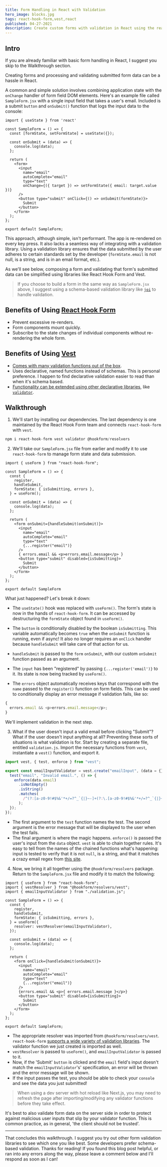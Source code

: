 ```yaml
---
title: Form Handling in React with Validation
hero_image: blocks.jpg
tags: react-hook-form,vest,react
published: 04-27-2021
description: Create custom forms with validation in React using the react-hook-form and vest libraries.
---
```


## Intro

If you are already familiar with basic form handling in React, I suggest you skip to the Walkthrough section.

Creating forms and processing and validating submitted form data can be a hassle in React.

A common and simple solution involves combining application state with the `onChange` handler of form field DOM elements. Here's an example file called `SampleForm.jsx` with a single input field that takes a user's email. Included is a submit `button` and `onSubmit()` function that logs the input data to the console:

```jsx=
import { useState } from 'react'

const SampleForm = () => {
  const [formState, setFormState] = useState({});

  const onSubmit = (data) => {
    console.log(data);
  };

  return (
    <form>
      <input
        name="email"
        autoComplete="email"
        type="text"
        onChange={({ target }) => setFormState({ email: target.value })}
      />
      <button type="submit" onClick={() => onSubmit(formState)}>
        Submit
      </button>
    </form>
  );
};

export default SampleForm;
```

This approach, although simple, isn't performant. The app is re-rendered on every key press. It also lacks a seamless way of integrating with a validation library. Using a validation library ensures that the data submitted by the user adheres to certain standards set by the developer (`formState.email` is not null, is a string, and is in an email format, etc.).

As we'll see below, composing a form and validating that form's submitted data can be simplified using libraries like React Hook Form and Vest.

> If you choose to build a form in the same way as `SampleForm.jsx` above, I suggest using a schema-based validation library like [`joi`](https://joi.dev/) to handle validation.

## Benefits of Using [React Hook Form](https://react-hook-form.com/)

- Prevent excessive re-renders.
- Form components mount quickly.
- Subscribe to the state changes of individual components without re-rendering the whole form.

## Benefits of Using [Vest](https://ealush.com/vest/#/)

- [Comes with many validation functions out of the box](https://ealush.com/vest/#/./n4s/rules).
- Uses declarative, named functions instead of schemas. This is personal preference. I happen to find declarative validation easier to read than when it's schema based.
- [Functionality can be extended using other declarative libraries](https://ealush.com/vest/#/./n4s/external), like [`validator`](https://github.com/validatorjs/validator.js).

## Walkthrough

1. We'll start by installing our dependencies. The last dependency is one maintained by the React Hook Form team and connects `react-hook-form` with `vest`.

```javascript
npm i react-hook-form vest validator @hookform/resolvers
```

2. We'll take our `SampleForm.jsx` file from earlier and modify it to use `react-hook-form` to manage form state and data submission.

```jsx=
import { useForm } from "react-hook-form";

const SampleForm = () => {
  const {
    register,
    handleSubmit,
    formState: { isSubmitting, errors },
  } = useForm();

  const onSubmit = (data) => {
    console.log(data);
  };

  return (
    <form onSubmit={handleSubmit(onSubmit)}>
      <input
        name="email"
        autoComplete="email"
        type="text"
        {...register("email")}
      />
      { errors.email && <p>errors.email.message</p> }
      <button type="submit" disabled={isSubmitting}>
        Submit
      </button>
    </form>
  );
};

export default SampleForm
```

What just happened? Let's break it down:

- The `useState()` hook was replaced with `useForm()`. The form's state is now in the hands of `react-hook-form`. It can be accessed by destructuring the `formState` object found in `useForm()`.

- The `button` is conditionally disabled by the boolean `isSubmitting`. This variable automatically becomes `true` when the `onSubmit` function is running, even if async! It also no longer requires an `onClick` handler because `handleSubmit` will take care of that action for us.

- `handleSubmit` is passed to the `form` `onSubmit`, with our custom `onSubmit` function passed as an argument.

- The `input` has been "registered" by passing `{...register('email')}` to it. Its state is now being tracked by `useForm()`.

- The `errors` object automatically receives keys that correspond with the `name` passed to the `register()` function on form fields. This can be used to conditionally display an error message if validation fails, like so:

```javascript
{
  errors.email && <p>errors.email.message</p>;
}
```

We'll implement validation in the next step.

3. What if the user doesn't input a valid email before clicking "Submit"? What if the user doesn't input anything at all? Preventing these sorts of situations is what validation is for. Start by creating a separate file, entitled `validation.js`. Import the necessary functions from `vest`, instantiate a `vest()` function, and export it.

```javascript
import vest, { test, enforce } from "vest";

export const emailInputValidator = vest.create("emailInput", (data = {}) => {
  test("email", "Invalid email.", () => {
    enforce(data.email)
      .isNotEmpty()
      .isString()
      .matches(
        /^(?:[a-z0-9!#$%&'*+/=?^_`{|}~-]+(?:\.[a-z0-9!#$%&'*+/=?^_`{|}~-]+)*|"(?:[\x01-\x08\x0b\x0c\x0e-\x1f\x21\x23-\x5b\x5d-\x7f]|\\[\x01-\x09\x0b\x0c\x0e-\x7f])*")@(?:(?:[a-z0-9](?:[a-z0-9-]*[a-z0-9])?\.)+[a-z0-9](?:[a-z0-9-]*[a-z0-9])?|\[(?:(?:25[0-5]|2[0-4][0-9]|[01]?[0-9][0-9]?)\.){3}(?:25[0-5]|2[0-4][0-9]|[01]?[0-9][0-9]?|[a-z0-9-]*[a-z0-9]:(?:[\x01-\x08\x0b\x0c\x0e-\x1f\x21-\x5a\x53-\x7f]|\\[\x01-\x09\x0b\x0c\x0e-\x7f])+)\])$/g
      );
  });
});
```

- The first argument to the `test` function names the test. The second argument is the error message that will be displayed to the user when the test fails.
- The final argument is where the magic happens. `enforce()` is passed the user's input from the `data` object. `vest` is able to chain together rules. It's easy to tell from the names of the chained functions what's happening: input is tested to verify that it is not `null`, is a string, and that it matches a crazy email regex from [this site](https://www.emailregex.com/).

4. Now, we bring it all together using the `@hookform/resolvers` package. Return to the `SampleForm.jsx` file and modify it to match the following:

```jsx=
import { useForm } from "react-hook-form";
import { vestResolver } from "@hookform/resolvers/vest";
import { emailInputValidator } from "./validation.js";

const SampleForm = () => {
  const {
    register,
    handleSubmit,
    formState: { isSubmitting, errors },
  } = useForm({
    resolver: vestResolver(emailInputValidator),
  });

  const onSubmit = (data) => {
    console.log(data);
  };

  return (
    <form onClick={handleSubmit(onSubmit)}>
      <input
        name="email"
        autoComplete="email"
        type="text"
        {...register("email")}
      />
      {errors.email && <p>{ errors.email.message }</p>}
      <button type="submit" disabled={isSubmitting}>
        Submit
      </button>
    </form>
  );
};

export default SampleForm;
```

- The appropriate resolver was imported from `@hookform/resolvers/vest`. `react-hook-form` [supports a wide variety of validation libraries](https://github.com/react-hook-form/resolvers#quickstart). The validator function we just created is imported as well.
- `vestResolver` is passed to `useForm()`, and `emailInputValidator` is passed to it.
- Now, if the 'Submit' `button` is clicked and the `email` field's input doesn't match the `emailInputValidator`'s' specification, an error will be thrown and the error message will be shown.
- If the input passes the test, you should be able to check your `console` and see the data you just submitted!

> When using a dev server with hot reload like Next.js, you may need to refresh the page after importing/modifying any validator functions before they take effect.

It's best to also validate form data on the server side in order to protect against malicious user inputs that slip by your validator function. This is common practice, as in general, 'the client should not be trusted'.

---

That concludes this walkthrough. I suggest you try out other form validation libraries to see which one you like best. Some developers prefer schema-based validation. Thanks for reading! If you found this blog post helpful, or ran into any errors along the way, please leave a comment below and I'll respond as soon as I can!
